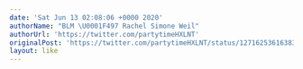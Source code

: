 ```yaml
---
date: 'Sat Jun 13 02:08:06 +0000 2020'
authorName: "BLM \U0001F497 Rachel Simone Weil"
authorUrl: 'https://twitter.com/partytimeHXLNT'
originalPost: 'https://twitter.com/partytimeHXLNT/status/1271625361638350850'
layout: like
---
```

